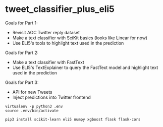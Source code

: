 # tweet_classifier_plus_eli5

Goals for Part 1:
- Revisit AOC Twitter reply dataset
- Make a text classifier with SciKit basics (looks like Linear for now)
- Use ELI5's tools to highlight text used in the prediction

Goals for Part 2:
- Make a text classifier with FastText
- Use ELI5's TextExplainer to query the FastText model and highlight text used in the prediction

Goals for Part 3:
- API for new Tweets
- Inject predictions into Twitter frontend

```
virtualenv -p python3 .env
source .env/bin/activate

pip3 install scikit-learn eli5 numpy xgboost flask flask-cors
```

